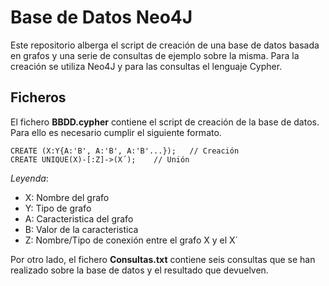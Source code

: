 # Base de Datos Neo4J #

Este repositorio alberga el script de creación de una base de datos basada en grafos y una serie de consultas de ejemplo sobre la misma. Para la creación se utiliza Neo4J y para las consultas el lenguaje Cypher.

## Ficheros ##

El fichero **BBDD.cypher** contiene el script de creación de la base de datos. Para ello es necesario cumplir el siguiente formato.

```cypher
CREATE (X:Y{A:'B', A:'B', A:'B'...});	// Creación
CREATE UNIQUE(X)-[:Z]->(X´);	// Unión
```
*Leyenda*:
- X: Nombre del grafo
- Y: Tipo de grafo
- A: Caracteristica del grafo
- B: Valor de la caracteristica
- Z: Nombre/Tipo de conexión entre el grafo X y el X´

Por otro lado, el fichero **Consultas.txt** contiene seis consultas que se han realizado sobre la base de datos y el resultado que devuelven.